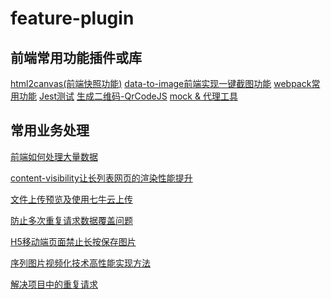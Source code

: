 <!--
 * @Author: Li Zhiliang
 * @Date: 2020-11-05 15:05:47
 * @LastEditors: Li Zhiliang
 * @LastEditTime: 2020-12-26 14:08:36
 * @FilePath: /feature-plugin/README.md
-->
# feature-plugin

## 前端常用功能插件或库

[html2canvas(前端快照功能)](html2canvas)
[data-to-image前端实现一键截图功能](dataToImage)
[webpack常用功能](webpackPlugin)
[Jest测试](jestDemo)
[生成二维码-QrCodeJS](qrcode)
[mock & 代理工具](mockDemo)

## 常用业务处理

[前端如何处理大量数据](dataProcessing)

[content-visibility让长列表网页的渲染性能提升](content-visibility)

[文件上传预览及使用七牛云上传](uploadFile)

[防止多次重复请求数据覆盖问题](repeatedRequests)

[H5移动端页面禁止长按保存图片](forbiddenLongClick)

[序列图片视频化技术高性能实现方法](imageVideo)

[解决项目中的重复请求](repeatRequest)


